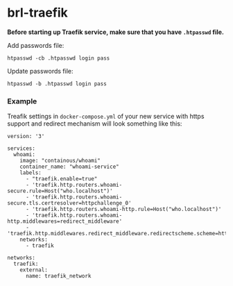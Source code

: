 # brl-traefik

**Before starting up Traefik service, make sure that you have `.htpasswd` file.**

Add passwords file:

`htpasswd -cb .htpasswd login pass`

Update passwords file:

`htpasswd -b .htpasswd login pass`

### Example

Treafik settings in `docker-compose.yml` of your new service with https support and redirect mechanism will look something like this:

```
version: '3'

services:
  whoami:
    image: "containous/whoami"
    container_name: "whoami-service"
    labels:
      - "traefik.enable=true"
      - 'traefik.http.routers.whoami-secure.rule=Host("who.localhost")'
      - 'traefik.http.routers.whoami-secure.tls.certresolver=httpchallenge_0'
      - 'traefik.http.routers.whoami-http.rule=Host("who.localhost")'
      - 'traefik.http.routers.whoami-http.middlewares=redirect_middleware'
      - 'traefik.http.middlewares.redirect_middleware.redirectscheme.scheme=https'
    networks:
      - traefik

networks:
  traefik:
    external:
      name: traefik_network
```
